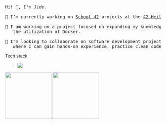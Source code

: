 
<pre>
Hi! 👋, I'm <i>Jide.</i>

🔭 I’m currently working on <a href="https://42.fr/en/the-program/innovative-learning/" target="_blank" >School 42</a> projects at the <a href="https://www.42heilbronn.de/en/">42 Heilbronn</a> campus

🌱 I am working on a project focused on expanding my knowledge in system administration through 
   the utilization of Docker.
   
👯 I'm looking to collaborate on software development projects (interest in <b>WEB</b>),
   where I can gain hands-on experience, practice clean code, and follow best dev practices.
</pre>
<p> Tech stack </p>
<blockquote>
    <a href="https://skillicons.dev">
     <img src="https://skillicons.dev/icons?i=c,cpp,js,react,git,css,sass,jquery,docker,bash" />
    </a>
</blockquote>
<div align="left">
  <a href="https://github.com/JideOgunlana">
  <img height="150em" src="https://github-readme-stats.vercel.app/api?username=JideOgunlana&show_icons=true&theme=nord&include_all_commits=true&count_private=true"/>
  <img height="150em" src="https://github-readme-stats.vercel.app/api/top-langs/?username=JideOgunlana&layout=compact&langs_count=7&theme=nord"/>
</div>


<!--
**JideOgunlana/jideOgunlana** is a ✨ _special_ ✨ repository because its `README.md` (this file) appears on your GitHub profile.

Here are some ideas to get you started:

- 🔭 I’m currently working on ...
- 🌱 I’m currently learning ...
- 👯 I’m looking to collaborate on ...
- 🤔 I’m looking for help with ...
- 💬 Ask me about ...
- 📫 How to reach me: ...
- 😄 Pronouns: ...
- ⚡ Fun fact: ...
-->
